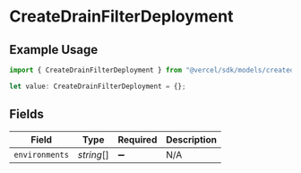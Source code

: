 # CreateDrainFilterDeployment

## Example Usage

```typescript
import { CreateDrainFilterDeployment } from "@vercel/sdk/models/createdrainop.js";

let value: CreateDrainFilterDeployment = {};
```

## Fields

| Field              | Type               | Required           | Description        |
| ------------------ | ------------------ | ------------------ | ------------------ |
| `environments`     | *string*[]         | :heavy_minus_sign: | N/A                |